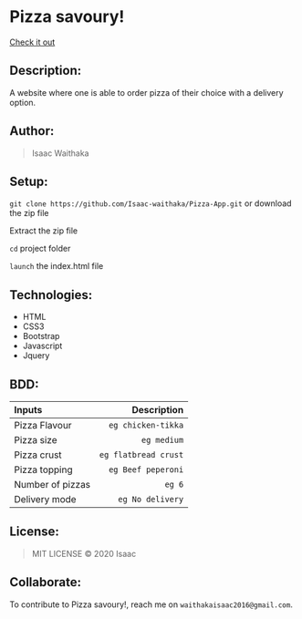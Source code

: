 # Pizza savoury!
[Check it out](https://Isaac-waithaka.github.io/Pizza-App/)


## Description:
A website where one is able to order pizza of their choice with a delivery option.

## Author:
> Isaac Waithaka

## Setup:
`git clone https://github.com/Isaac-waithaka/Pizza-App.git` or download the zip file

Extract the zip file

`cd` project folder

`launch` the index.html file

## Technologies:
* HTML
* CSS3
* Bootstrap
* Javascript
* Jquery

## BDD:
| Inputs |  Description |
| :---         |          ---: |
| Pizza Flavour   | `eg chicken-tikka`|
| Pizza size     | `eg medium`   |
| Pizza crust    | `eg flatbread crust`   |
| Pizza topping    | `eg Beef peperoni`  |
| Number of pizzas   | `eg 6`   |
| Delivery mode   | `eg No delivery`   |

## License:
>MIT LICENSE &copy; 2020 Isaac

## Collaborate:
To contribute to Pizza savoury!, reach me on `waithakaisaac2016@gmail.com`.
